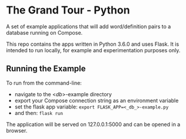 # The Grand Tour - Python
A set of example applications that will add word/definition pairs to a database running on Compose.

This repo contains the apps written in Python 3.6.0 and uses Flask. It is intended to run locally, for example and experimentation purposes only.

## Running the Example
To run from the command-line:
  * navigate to the <_db_>-example directory 
  * export your Compose connection string as an environment variable 
  * set the flask app variable: `export FLASK_APP=<_db_>-example.py`
  * and then: `flask run`

The application will be served on 127.0.0.1:5000 and can be opened in a browser.
